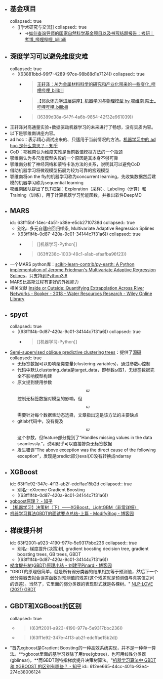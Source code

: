 - ## 基金项目
  collapsed:: true
	- [[学术研究与交流]]
	  collapsed:: true
		- ->[如何查询导师的国家自然科学基金项目以及书写结题报告：考研｜考博_哔哩哔哩_bilibili](https://www.bilibili.com/video/BV1MB4y137vW/?spm_id_from=333.999.0.0&vd_source=fc591008a48bd1bb56b8e3ba9a7c2202)
- ## 深度学习可以避免维度灾难
  collapsed:: true
	- ((63881bbd-96f7-4289-97ce-98b88d1e7124))
	  collapsed:: true
		- >[王轩泽：AI为金属材料科学的研究和产业化带来的一些变化_哔哩哔哩_bilibili](https://www.bilibili.com/video/BV1za41197Jh/?spm_id_from=333.999.0.0&vd_source=fc591008a48bd1bb56b8e3ba9a7c2202)
		- > [【郭永怀力学进展讲座】机器学习与物理模型 by 鄂维南 院士_哔哩哔哩_bilibili](https://www.bilibili.com/video/BV1Wt4y1C7oG/?spm_id_from=333.337.search-card.all.click&vd_source=fc591008a48bd1bb56b8e3ba9a7c2202)
		- > ((6389d38a-647f-4a6b-9854-42f32e961039))
- 王轩泽对高通量实验+数据驱动机器学习的未来进行了畅想，没有实质内容。
- 以下是鄂维南讲座内容。
- ad hoc：表示精心调试出来的、只适用于当前情况的方法。[机器学习中的 ad hoc 是什么意思？ - 知乎](https://www.zhihu.com/question/381100372/answer/1097483738)
- CoD：鄂维南认为维度灾难是当前数值模拟方法的一个瓶颈
- 鄂维南认为多尺度模型失败的一个原因是其本身不够可靠
- 鄂维南分析了神经网络和蒙特卡洛方法的关系，说明其可以避免CoD
- 借助机器学习将微观模型拓展为较为可靠的宏观模型
- 鄂维南将on the fly的机器学习称为concurrent learning，先收集数据然后建模的机器学习称为sequential learning
- 鄂维南团队提出了ELT框架：Exploration（采样）、Labeling（计算）和Training（训练），用于计算机器学习势能函数，并推出软件DeepMD
- ## MARS
  id:: 63ff15bf-14ec-4b51-b38e-e5cb2710738d
  collapsed:: true
	- 别名:: 多元自适应回归样条, Multivariate Adaptive Regression Splines
	- ((63ff1f4b-0d87-420a-9c01-34144c7f31a6))
	  collapsed:: true
		- >[[机器学习-Python]]
		- > ((63ff238c-1003-49c1-a1ab-efaafba96f23))
- 一个MARS python库：[scikit-learn-contrib/py-earth: A Python implementation of Jerome Friedman's Multivariate Adaptive Regression Splines](https://github.com/scikit-learn-contrib/py-earth)，只支持到[Python3.6](https://pypi.org/project/sklearn-contrib-py-earth/#files)
- MARS比高斯过程有更好的外推能力
- 相关文献 [Inside or Outside: Quantifying Extrapolation Across River Networks - Booker - 2018 - Water Resources Research - Wiley Online Library](https://agupubs.onlinelibrary.wiley.com/doi/abs/10.1029/2018WR023378)
- ## spyct
  collapsed:: true
	- ((63ff1f4b-0d87-420a-9c01-34144c7f31a6))
	  collapsed:: true
		- >[[机器学习-Python]]
- [Semi-supervised oblique predictive clustering trees](https://www.ncbi.nlm.nih.gov/pmc/articles/PMC8101547/)：提供了[源码](https://gitlab.com/TStepi/spyct)
  collapsed:: true
	- 无标签数据可以影响聚类变量(clustering variables)，通过参数$\omega$控制
	- 代码中默认clustering_data是target_data，即参数$\omega$取1，无标签数据完全不影响模型构建
	- 原文提到使用参数 $$\omega$$ 控制无标签数据对模型的影响，但 $$\omega$$ 需要针对每个数据集动态选择，文章指出这是该方法的主要缺点
	- gitlab代码中，没有提及 $$\omega$$ 这个参数，但feature部分提到了“Handles missing values in the data seamlessly.”，说明似乎可以直接掺杂无标签数据
	- 发生错误“The above exception was the direct cause of the following exception”，发现是predict部分eval(X)没有转换成ndarray
- ## XGBoost
  id:: 63ff1e92-347e-4f13-ab2f-edcffae15b2d
  collapsed:: true
	- 别名:: eXtreme Gradient Boosting
	- ((63ff1f4b-0d87-420a-9c01-34144c7f31a6))
- [xgboost原理？ - 知乎](https://www.zhihu.com/question/58883125/answer/206813653)
- [【机器学习】决策树（下）——XGBoost、LightGBM（非常详细）](https://zhuanlan.zhihu.com/p/87885678 )
- [机器学习算法GBDT的面试要点总结-上篇 - ModifyBlog - 博客园](https://www.cnblogs.com/modifyrong/p/7744987.html)
- ## 梯度提升树
  id:: 63ff2001-a923-4190-977e-5e9317bbc236
  collapsed:: true
	- 别名:: 梯度提升(决策)树, gradient boosting decision tree, gradient boosting trees, GB trees, GBDT
	- ((63ff1f4b-0d87-420a-9c01-34144c7f31a6))
- [梯度提升树(GBDT)原理小结 - 刘建平Pinard - 博客园](https://www.cnblogs.com/pinard/p/6140514.html)
- "GBDT的原理很简单，就是所有弱分类器的结果相加等于预测值，然后下一个弱分类器去拟合误差函数对预测值的残差(这个残差就是预测值与真实值之间的误差)。当然了，它里面的弱分类器的表现形式就是各棵树。" [NLP-LOVE (2021) GBDT](https://github.com/NLP-LOVE/ML-NLP/blob/fda5748094d086544a034b8e9df97a5953c0f608/Machine%20Learning/3.2%20GBDT/3.2%20GBDT.md )
- ## GBDT和XGBoost的区别
  collapsed:: true
	- > ((63ff2001-a923-4190-977e-5e9317bbc236))
	- > ((63ff1e92-347e-4f13-ab2f-edcffae15b2d))
- "首先xgboost是Gradient Boosting的一种高效系统实现，并不是一种单一算法。**xgboost里面的基学习器除了用tree(gbtree)，也可用线性分类器(gblinear)。**而GBDT则特指梯度提升决策树算法。"[机器学习算法中 GBDT 和 XGBOOST 的区别有哪些？ - 知乎](https://www.zhihu.com/question/41354392/answer/98658997)
  id:: 612ee665-44cc-401b-93e4-274c38006124